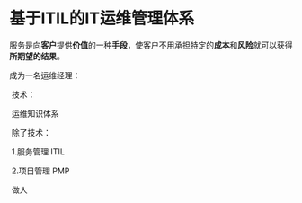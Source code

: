# 基于ITIL的IT运维管理体系

服务是向**客户**提供**价值**的一种**手段**，使客户不用承担特定的**成本**和**风险**就可以获得**所期望的结果**。



成为一名运维经理：

​		技术：

​				运维知识体系

​		除了技术：

​				1.服务管理	ITIL

​				2.项目管理	PMP

​		做人

